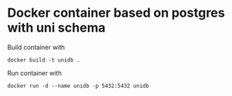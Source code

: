 # Docker container based on postgres with uni schema

Build container with

```docker build -t unidb .```

Run container with

```docker run -d --name unidb -p 5432:5432 unidb```